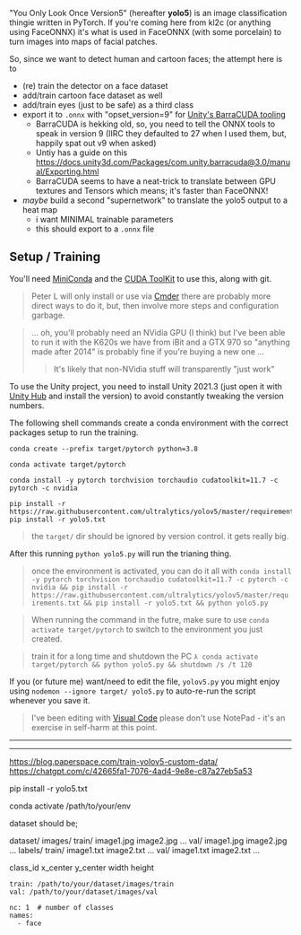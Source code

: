 
"You Only Look Once Version5" (hereafter **yolo5**) is an image classification thingie written in PyTorch.
If you're coming here from kl2c (or anything using FaceONNX) it's what is used in FaceONNX (with some porcelain) to turn images into maps of facial patches.

So, since we want to detect human and cartoon faces; the attempt here is to
- (re) train the detector on a face dataset
- add/train cartoon face dataset as well
- add/train eyes (just to be safe) as a third class
- export it to `.onnx` with "opset_version=9" for [Unity's BarraCUDA tooling](https://docs.unity3d.com/Packages/com.unity.barracuda@3.0/manual/index.html)
    - BarraCUDA is hekking old, so, you need to tell the ONNX tools to speak in version 9 (IIRC they defaulted to 27 when I used them, but, happily spat out v9 when asked)
    - Untiy has a guide on this https://docs.unity3d.com/Packages/com.unity.barracuda@3.0/manual/Exporting.html
    - BarraCUDA seems to have a neat-trick to translate between GPU textures and Tensors which means; it's faster than FaceONNX!
- *maybe* build a second "supernetwork" to translate the yolo5 output to a heat map
    - i want MINIMAL trainable parameters
    - this should export to a `.onnx` file


## Setup / Training

You'll need [MiniConda](https://docs.anaconda.com/miniconda/miniconda-install/) and the [CUDA ToolKit](https://developer.nvidia.com/cuda-downloads?target_os=Windows&target_arch=x86_64&target_version=10&target_type=exe_network) to use this, along with git.

> Peter L will only install or use via [Cmder](https://cmder.app/) there are probably more direct ways to do it, but, then involve more steps and configuration garbage.

> ... oh, you'll probably need an NVidia GPU (I think) but I've been able to run it with the K620s we have from iBit and a GTX 970 so "anything made after 2014" is probably fine if you're buying a new one ...
> > It's likely that non-NVidia stuff will transparently "just work" 

To use the Unity project, you need to install Unity 2021.3 (just open it with [Unity Hub]() and install the version) to avoid constantly tweaking the version numbers.

The following shell commands create a conda environment with the correct packages setup to run the training.


```
conda create --prefix target/pytorch python=3.8

conda activate target/pytorch

conda install -y pytorch torchvision torchaudio cudatoolkit=11.7 -c pytorch -c nvidia

pip install -r https://raw.githubusercontent.com/ultralytics/yolov5/master/requirements.txt
pip install -r yolo5.txt
```

> the `target/` dir should be ignored by version control.  it gets really big. 

After this running `python yolo5.py` will run the trianing thing.

> once the environment is activated, you can do it all with `conda install -y pytorch torchvision torchaudio cudatoolkit=11.7 -c pytorch -c nvidia && pip install -r https://raw.githubusercontent.com/ultralytics/yolov5/master/requirements.txt && pip install -r yolo5.txt && python yolo5.py`

> When running the command in the futre, make sure to use `conda activate target/pytorch` to switch to the environment you just created.

> train it for a long time and shutdown the PC `λ conda activate target/pytorch && python yolo5.py && shutdown /s /t 120`

If you (or future me) want/need to edit the file, `yolov5.py` you might enjoy using `nodemon --ignore target/ yolo5.py` to auto-re-run the script whenever you save it.

> I've been editing with [Visual Code](https://code.visualstudio.com/) please don't use NotePad - it's an exercise in self-harm at this point.



----





----



https://blog.paperspace.com/train-yolov5-custom-data/
https://chatgpt.com/c/42665fa1-7076-4ad4-9e8e-c87a27eb5a53



pip install -r yolo5.txt



conda activate /path/to/your/env



dataset should be;

dataset/
    images/
        train/
            image1.jpg
            image2.jpg
            ...
        val/
            image1.jpg
            image2.jpg
            ...
    labels/
        train/
            image1.txt
            image2.txt
            ...
        val/
            image1.txt
            image2.txt
            ...


class_id x_center y_center width height


```
train: /path/to/your/dataset/images/train
val: /path/to/your/dataset/images/val

nc: 1  # number of classes
names:
  - face

```

